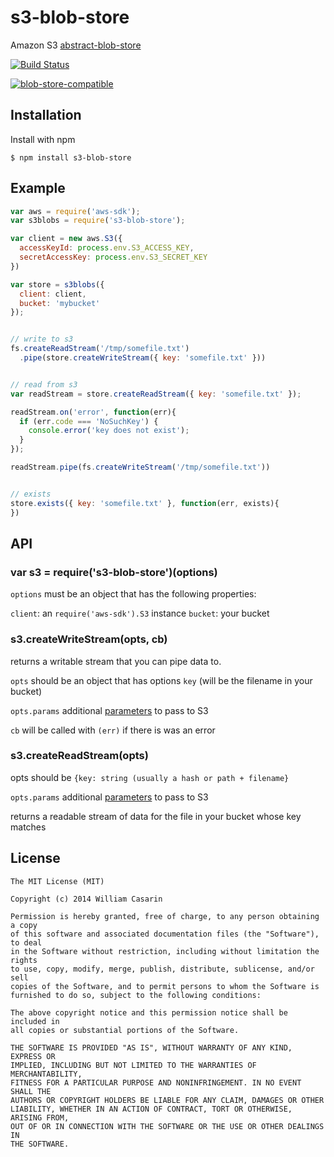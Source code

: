 
# s3-blob-store

  Amazon S3 [abstract-blob-store](http://npmrepo.com/abstract-blob-store)

  [![Build Status](https://travis-ci.org/jb55/s3-blob-store.svg)](https://travis-ci.org/jb55/s3-blob-store)

  [![blob-store-compatible](https://raw.githubusercontent.com/maxogden/abstract-blob-store/master/badge.png)](https://github.com/maxogden/abstract-blob-store)

## Installation

  Install with npm

    $ npm install s3-blob-store

## Example

```js
var aws = require('aws-sdk');
var s3blobs = require('s3-blob-store');

var client = new aws.S3({
  accessKeyId: process.env.S3_ACCESS_KEY,
  secretAccessKey: process.env.S3_SECRET_KEY
})

var store = s3blobs({
  client: client,
  bucket: 'mybucket'
});


// write to s3
fs.createReadStream('/tmp/somefile.txt')
  .pipe(store.createWriteStream({ key: 'somefile.txt' }))


// read from s3
var readStream = store.createReadStream({ key: 'somefile.txt' });

readStream.on('error', function(err){
  if (err.code === 'NoSuchKey') {
    console.error('key does not exist');
  }
});

readStream.pipe(fs.createWriteStream('/tmp/somefile.txt'))


// exists
store.exists({ key: 'somefile.txt' }, function(err, exists){
})
```

## API

### var s3 = require('s3-blob-store')(options)

`options` must be an object that has the following properties:

`client`: an `require('aws-sdk').S3` instance
`bucket`: your bucket

### s3.createWriteStream(opts, cb)

returns a writable stream that you can pipe data to.

`opts` should be an object that has options `key` (will be the filename in
your bucket)

`opts.params` additional [parameters](http://docs.aws.amazon.com/AWSJavaScriptSDK/latest/AWS/S3.html#putObject-property) to pass to S3

`cb` will be called with `(err)` if there is was an error

### s3.createReadStream(opts)

opts should be `{key: string (usually a hash or path + filename}`

`opts.params` additional [parameters](http://docs.aws.amazon.com/AWSJavaScriptSDK/latest/AWS/S3.html#getObject-property) to pass to S3

returns a readable stream of data for the file in your bucket whose key matches

## License

    The MIT License (MIT)

    Copyright (c) 2014 William Casarin

    Permission is hereby granted, free of charge, to any person obtaining a copy
    of this software and associated documentation files (the "Software"), to deal
    in the Software without restriction, including without limitation the rights
    to use, copy, modify, merge, publish, distribute, sublicense, and/or sell
    copies of the Software, and to permit persons to whom the Software is
    furnished to do so, subject to the following conditions:

    The above copyright notice and this permission notice shall be included in
    all copies or substantial portions of the Software.

    THE SOFTWARE IS PROVIDED "AS IS", WITHOUT WARRANTY OF ANY KIND, EXPRESS OR
    IMPLIED, INCLUDING BUT NOT LIMITED TO THE WARRANTIES OF MERCHANTABILITY,
    FITNESS FOR A PARTICULAR PURPOSE AND NONINFRINGEMENT. IN NO EVENT SHALL THE
    AUTHORS OR COPYRIGHT HOLDERS BE LIABLE FOR ANY CLAIM, DAMAGES OR OTHER
    LIABILITY, WHETHER IN AN ACTION OF CONTRACT, TORT OR OTHERWISE, ARISING FROM,
    OUT OF OR IN CONNECTION WITH THE SOFTWARE OR THE USE OR OTHER DEALINGS IN
    THE SOFTWARE.
